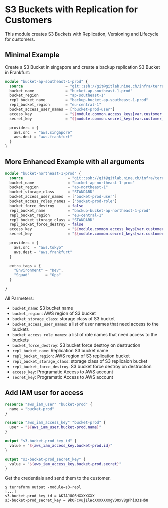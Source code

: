 # S3 Buckets with Replication for Customers
This module creates S3 Buckets with Replication, Versioning and Lifecycle for customers.


## Minimal Example 
Create a S3 Bucket in singapore and create a backup replication S3 Bucket in Frankfurt:

```terraform
module "bucket-ap-southeast-1-prod" {
  source                   = "git::ssh://git@gitlab.nine.ch/infra/terraform-aws-modules/s3-repl.git?ref=v1.0.4"
  bucket_name              = "bucket-ap-southeast-1-prod"
  bucket_region            = "ap-southeast-1"
  repl_bucket_name         = "backup-bucket-ap-southeast-1-prod"
  repl_bucket_region       = "eu-central-1"
  bucket_access_user_names = ["bucket-prod-user"]
  access_key               = "${module.common.access_keys[var.customer_account]}"
  secret_key               = "${module.common.secret_keys[var.customer_account]}"

  providers = {
    aws.src  = "aws.singapore"
    aws.dest = "aws.frankfurt"
  }
}
```

## More Enhanced Example with all arguments

```terraform
module "bucket-northeast-1-prod" {
  source                    = "git::ssh://git@gitlab.nine.ch/infra/terraform-aws-modules/s3-repl.git?ref=v1.0.4"
  bucket_name               = "bucket-ap-northeast-1-prod"
  bucket_region             = "ap-northeast-1"
  bucket_storage_class      = "STANDARD"
  bucket_access_user_names  = ["bucket-prod-user"]
  bucket_access_roles_names = ["bucket-prod-role"]
  bucket_force_destroy      = false
  repl_bucket_name          = "backup-bucket-ap-northeast-1-prod"
  repl_bucket_region        = "eu-central-1"
  repl_bucket_storage_class = "STANDARD"
  repl_bucket_force_destroy = false
  access_key                = "${module.common.access_keys[var.customer_account]}"
  secret_key                = "${module.common.secret_keys[var.customer_account]}"

  providers = {
    aws.src  = "aws.tokyo"
    aws.dest = "aws.frankfurt"
  }

  extra_tags = {
    "Environment" = "Dev",
    "Squad"       = "Ops"  
  }

}
```

All Parmeters:

* `bucket_name`: S3 bucket name
* `bucket_region`: AWS region of S3 bucket
* `bucket_storage_class`: storage class of S3 bucket
* `bucket_access_user_names`: a list of user names that need access to the buckets
* `bucket_access_role_names`: a list of role names that need access to the buckets
* `bucket_force_destroy`: S3 bucket force destroy on destruction
* `repl_bucket_name`: Replication S3 bucket name
* `repl_bucket_region`: AWS region of S3 replication bucket
* `repl_bucket_storage_class`: storage class of S3 replicaion bucket
* `repl_bucket_force_destroy`: S3 bucket force destroy on destruction
* `access_key`: Programatic Access to AWS account
* `secret_key`: Programatic Access to AWS account

## Add IAM user for access
```terraform
resource "aws_iam_user" "bucket-prod" {
  name = "bucket-prod"
}

resource "aws_iam_access_key" "bucket-prod" {
  user = "${aws_iam_user.bucket-prod.name}"
}

output "s3-bucket-prod_key_id" {
  value = "${aws_iam_access_key.bucket-prod.id}"
}

output "s3-bucket-prod_secret_key" {
  value = "${aws_iam_access_key.bucket-prod.secret}"
}
```

Get the credentials and send them to the customer.

```
$ terraform output -module=s3-repl
[...]
s3-bucket-prod_key_id = AKIAJUO6HXXXXXXX
s3-bucket-prod_secret_key = 9kOFcvujIlWcXXXXXXXgVDOxV8gPhiO31Hb8
```
